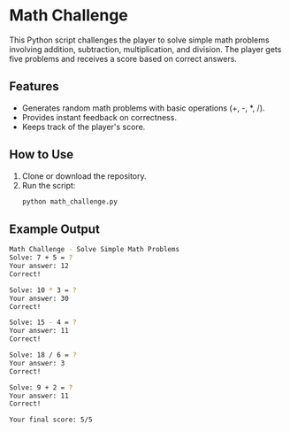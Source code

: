 # Math Challenge

This Python script challenges the player to solve simple math problems involving addition, subtraction, multiplication, and division. The player gets five problems and receives a score based on correct answers.

## Features

- Generates random math problems with basic operations (+, -, *, /).
- Provides instant feedback on correctness.
- Keeps track of the player's score.

## How to Use

1. Clone or download the repository.
2. Run the script:
   ```bash
   python math_challenge.py
   
## Example Output
``` bash 
Math Challenge - Solve Simple Math Problems
Solve: 7 + 5 = ?
Your answer: 12
Correct!

Solve: 10 * 3 = ?
Your answer: 30
Correct!

Solve: 15 - 4 = ?
Your answer: 11
Correct!

Solve: 18 / 6 = ?
Your answer: 3
Correct!

Solve: 9 + 2 = ?
Your answer: 11
Correct!

Your final score: 5/5
```

